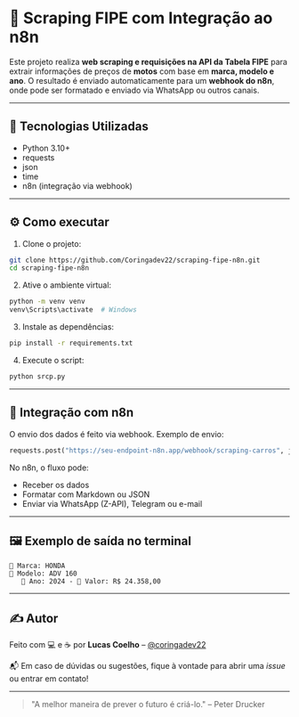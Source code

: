 # 🚀 Scraping FIPE com Integração ao n8n

Este projeto realiza **web scraping e requisições na API da Tabela FIPE** para extrair informações de preços de **motos** com base em **marca, modelo e ano**. O resultado é enviado automaticamente para um **webhook do n8n**, onde pode ser formatado e enviado via WhatsApp ou outros canais.

---

## 📌 Tecnologias Utilizadas

- Python 3.10+
- requests
- json
- time
- n8n (integração via webhook)

---

## ⚙️ Como executar

1. Clone o projeto:

```bash
git clone https://github.com/Coringadev22/scraping-fipe-n8n.git
cd scraping-fipe-n8n
```

2. Ative o ambiente virtual:

```bash
python -m venv venv
venv\Scripts\activate  # Windows
```

3. Instale as dependências:

```bash
pip install -r requirements.txt
```

4. Execute o script:

```bash
python srcp.py
```

---

## 🔄 Integração com n8n

O envio dos dados é feito via webhook. Exemplo de envio:

```python
requests.post("https://seu-endpoint-n8n.app/webhook/scraping-carros", json=data)
```

No n8n, o fluxo pode:
- Receber os dados
- Formatar com Markdown ou JSON
- Enviar via WhatsApp (Z-API), Telegram ou e-mail

---

## 🖼️ Exemplo de saída no terminal

```
🔎 Marca: HONDA
📍 Modelo: ADV 160
   📆 Ano: 2024 - 💸 Valor: R$ 24.358,00
```

---

## ✍️ Autor

Feito com 💻 e ☕ por **Lucas Coelho** – [@coringadev22](https://github.com/Coringadev22)

📬 Em caso de dúvidas ou sugestões, fique à vontade para abrir uma _issue_ ou entrar em contato!

---

> "A melhor maneira de prever o futuro é criá-lo." – Peter Drucker
